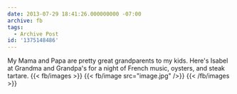 ```yaml
---
date: 2013-07-29 18:41:26.000000000 -07:00
archive: fb
tags: 
  - Archive Post
id: '1375148486'
---
```


My Mama and Papa are pretty great grandparents to my kids. Here's Isabel at Grandma and Grandpa's for a night of French music, oysters, and steak tartare.
{{< fb/images >}}
{{< fb/image src="image.jpg" />}}
{{< /fb/images >}}
